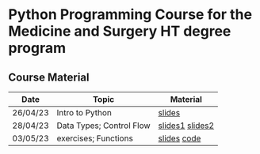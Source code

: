# Python Programming Course for the Medicine and Surgery HT degree program

## Course Material
**Date** | **Topic** | **Material** |
---------|-----------|--------------|
26/04/23 | Intro to Python | [slides](./slides/00_intro.pdf)
28/04/23 | Data Types; Control Flow | [slides1](./slides/01_data_types.pdf) [slides2](./slides/02_control_flow.pdf)
03/05/23 | exercises; Functions | [slides](./slides/03_functions.pdf) [code](./code/exercises01/)
